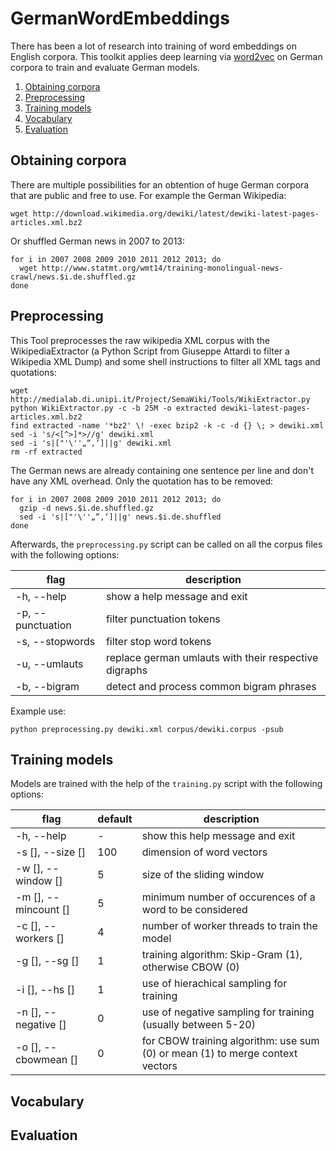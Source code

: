 # GermanWordEmbeddings
There has been a lot of research into training of word embeddings on English corpora. This toolkit applies deep learning via [word2vec](https://radimrehurek.com/gensim/models/word2vec.html) on German corpora to train and evaluate German models.

1. [Obtaining corpora](#obtention)
2. [Preprocessing](#preprocessing)
3. [Training models](#training)
3. [Vocabulary](#vocabulary)
3. [Evaluation](#evaluation)

## Obtaining corpora <a name="obtention"></a>
There are multiple possibilities for an obtention of huge German corpora that are public and free to use. For example the German Wikipedia:
```shell
wget http://download.wikimedia.org/dewiki/latest/dewiki-latest-pages-articles.xml.bz2
```
Or shuffled German news in 2007 to 2013:
```shell
for i in 2007 2008 2009 2010 2011 2012 2013; do
  wget http://www.statmt.org/wmt14/training-monolingual-news-crawl/news.$i.de.shuffled.gz
done
```

## Preprocessing <a name="preprocessing"></a>
This Tool preprocesses the raw wikipedia XML corpus with the WikipediaExtractor (a Python Script from Giuseppe Attardi to filter a Wikipedia XML Dump) and some shell instructions to filter all XML tags and quotations:
```shell
wget http://medialab.di.unipi.it/Project/SemaWiki/Tools/WikiExtractor.py
python WikiExtractor.py -c -b 25M -o extracted dewiki-latest-pages-articles.xml.bz2
find extracted -name '*bz2' \! -exec bzip2 -k -c -d {} \; > dewiki.xml
sed -i 's/<[^>]*>//g' dewiki.xml
sed -i 's|["'\''„“‚‘]||g' dewiki.xml
rm -rf extracted
```
The German news are already containing one sentence per line and don't have any XML overhead. Only the quotation has to be removed:
```shell
for i in 2007 2008 2009 2010 2011 2012 2013; do
  gzip -d news.$i.de.shuffled.gz
  sed -i 's|["'\''„“‚‘]||g' news.$i.de.shuffled
done
```

Afterwards, the `preprocessing.py` script can be called on all the corpus files with the following options:

flag               | description
------------------ | -----------------------------------------------------
-h, --help         | show a help message and exit
-p, --punctuation  | filter punctuation tokens
-s, --stopwords    | filter stop word tokens
-u, --umlauts      | replace german umlauts with their respective digraphs
-b, --bigram       | detect and process common bigram phrases

Example use:
```shell
python preprocessing.py dewiki.xml corpus/dewiki.corpus -psub
```

## Training models <a name="training"></a>
Models are trained with the help of the  `training.py` script with the following options:

flag                 | default | description
---------------------| ------- | -----------------------------------------------------
-h, --help           | -       | show this help message and exit
-s [], --size []     | 100     | dimension of word vectors
-w [], --window []   | 5       | size of the sliding window
-m [], --mincount [] | 5       | minimum number of occurences of a word to be considered
-c [], --workers []  | 4       | number of worker threads to train the model
-g [], --sg []       | 1       | training algorithm: Skip-Gram (1), otherwise CBOW (0)
-i [], --hs []       | 1       | use of hierachical sampling for training
-n [], --negative [] | 0       | use of negative sampling for training (usually between 5-20)
-o [], --cbowmean [] | 0       | for CBOW training algorithm: use sum (0) or mean (1) to merge context vectors

## Vocabulary <a name="vocabulary"></a>
## Evaluation <a name="evaluation"></a>
